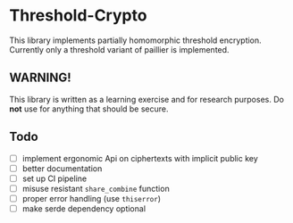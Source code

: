 # Threshold-Crypto
This library implements partially homomorphic threshold encryption. Currently only a  threshold variant of paillier is implemented.

## WARNING!
This library is written as a learning exercise and for research purposes. Do **not** use for anything that should be secure.


## Todo
- [ ] implement ergonomic Api on ciphertexts with implicit public key
- [ ] better documentation
- [ ] set up CI pipeline
- [ ] misuse resistant `share_combine` function
- [ ] proper error handling (use `thiserror`)
- [ ] make serde dependency optional
